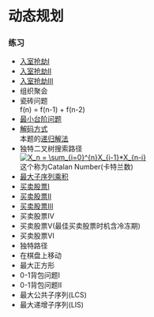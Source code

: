 # 动态规划

### 练习  
* [入室抢劫I](HouseRobber.java)
* [入室抢劫II](HouseRobberII.java)
* [入室抢劫III](HouseRobberIII.java)
* 组织聚会
* 瓷砖问题  
    f(n) = f(n-1) + f(n-2)
* [最小台阶问题](MinCostClimbingStairs.java)
* [解码方式](DecodeWays.java)  
    本题的[递归解法](../recusion/DecodeWays.java)
* 独特二叉树搜索路径  
<a href="https://www.codecogs.com/eqnedit.php?latex=X_n&space;=&space;\sum_{i=0}^{n}X_{i-1}*X_{n-i}" target="_blank"><img src="https://latex.codecogs.com/gif.latex?X_n&space;=&space;\sum_{i=0}^{n}X_{i-1}*X_{n-i}" title="X_n = \sum_{i=0}^{n}X_{i-1}*X_{n-i}" /></a>   
这个称为Catalan Number(卡特兰数)
* [最大子序列乘积](MaximumProductSubarray.java)
* [买卖股票I](BuyAndSellStockI.java)
* [买卖股票II](BuyAndSellStockII.java)
* [买卖股票III](BuyAndSellStockIII.java)
* 买卖股票IV
* 买卖股票V(最佳买卖股票时机含冷冻期)
* 买卖股票VI
* 独特路径
* 在棋盘上移动
* 最大正方形
* 0-1背包问题I
* 0-1背包问题II
* 最大公共子序列(LCS)
* 最大递增子序列(LIS)
